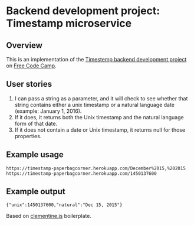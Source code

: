 # Backend development project: Timestamp microservice

## Overview

This is an implementation of the [Timestemp backend development project](http://www.freecodecamp.com/challenges/timestamp-microservice) on [Free Code Camp](http://www.freecodecamp.com).

## User stories

1. I can pass a string as a parameter, and it will check to see whether that string contains either a unix timestamp or a natural language date (example: January 1, 2016).
2. If it does, it returns both the Unix timestamp and the natural language form of that date.
3. If it does not contain a date or Unix timestamp, it returns null for those properties.

## Example usage

```
https://timestamp-paperbagcorner.herokuapp.com/December%2015,%202015
https://timestamp-paperbagcorner.herokuapp.com/1450137600
```

## Example output

```
{"unix":1450137600,"natural":"Dec 15, 2015"}
```

Based on [clementine.js](http://www.clementinejs.com) boilerplate.
